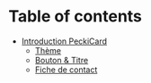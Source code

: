 # Table of contents

* [Introduction PeckiCard](README.md)
  * [Thème](introduction-peckicard/theme.md)
  * [Bouton & Titre](introduction-peckicard/bouton-and-titre.md)
  * [Fiche de contact](introduction-peckicard/fiche-de-contact.md)
